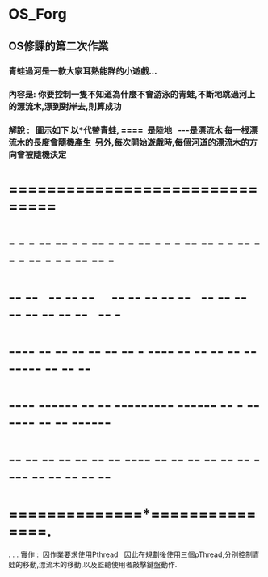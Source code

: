 # OS_Forg
## OS修課的第二次作業

### 青蛙過河是一款大家耳熟能詳的小遊戲...
### 內容是: 你要控制一隻不知道為什麼不會游泳的青蛙,不斷地跳過河上的漂流木,漂到對岸去,則算成功
### 解說 :   圖示如下 以*代替青蛙, ====  是陸地    ---是漂流木 每一根漂流木的長度會隨機產生  另外,每次開始遊戲時,每個河道的漂流木的方向會被隨機決定

           
# ===============================
#   - - - --    -- - - -- - - - -- - - - --    -- - - -- - - - -- - - - --    -- -
#      -- --    -- -- --      -- -- -- -- --    -- -- --      -- -- -- -- --    -- -
#         ----    -- -- --    -- -- --  - ----    -- -- --    -- -- -----    -- -- -- 
#         ----    ------    -- -- ---------    ------    -- -    ------    -- -- ------   
#         -- --    -- -- --    -- -- ---- --    -- -- --    -- -- ---- --    -- -- --    -- 
# ==============*===============.
.
.
.
實作 :  因作業要求使用Pthread   
因此在規劃後使用三個pThread,分別控制青蛙的移動,漂流木的移動,以及監聽使用者敲擊鍵盤動作.

